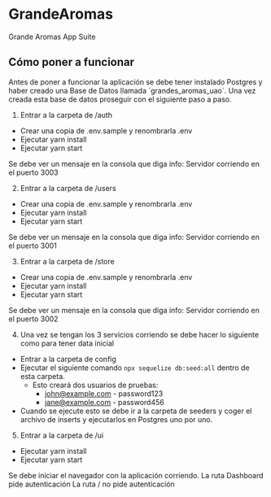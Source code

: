 # GrandeAromas
Grande Aromas App Suite

## Cómo poner a funcionar

Antes de poner a funcionar la aplicación se debe tener instalado Postgres y haber creado una Base de Datos llamada ´grandes_aromas_uao´.
Una vez creada esta base de datos proseguir con el siguiente paso a paso.


1. Entrar a la carpeta de /auth
  * Crear una copia de .env.sample y renombrarla .env
  * Ejecutar yarn install
  * Ejecutar yarn start

  Se debe ver un mensaje en la consola que diga info: Servidor corriendo en el puerto 3003

2. Entrar a la carpeta de /users
  * Crear una copia de .env.sample y renombrarla .env
  * Ejecutar yarn install
  * Ejecutar yarn start

  Se debe ver un mensaje en la consola que diga info: Servidor corriendo en el puerto 3001

3. Entrar a la carpeta de /store
  * Crear una copia de .env.sample y renombrarla .env
  * Ejecutar yarn install
  * Ejecutar yarn start

  Se debe ver un mensaje en la consola que diga info: Servidor corriendo en el puerto 3002

4. Una vez se tengan los 3 servicios corriendo se debe hacer lo siguiente como para tener data inicial
  * Entrar a la carpeta de config
  * Ejecutar el siguiente comando `npx sequelize db:seed:all` dentro de esta carpeta.
    * Esto creará dos usuarios de pruebas:
      * john@example.com - password123
      * jane@example.com - password456
  * Cuando se ejecute esto se debe ir a la carpeta de seeders y coger el archivo de inserts y ejecutarlos en Postgres
  uno por uno.

5. Entrar a la carpeta de /ui
  * Ejecutar yarn install
  * Ejecutar yarn start

  Se debe iniciar el navegador con la aplicación corriendo.
  La ruta Dashboard pide autenticación
  La ruta / no pide autenticación




